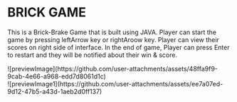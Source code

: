 <h1>BRICK GAME</h1>
<p>This is a Brick-Brake Game that is built using JAVA. Player can start the game by pressing leftArrow key or rightAroow key. Player can view their scores on right side of interface. In the end of game, Player can press Enter to restart and they will be notified about their win & score.</p>
![previewImage](https://github.com/user-attachments/assets/48ffa9f9-9cab-4e66-a968-edd7d8061d1c)
<br>
![previewImage1](https://github.com/user-attachments/assets/ee7a07ed-9d12-47b5-a43d-1aeb2d0ff137)
